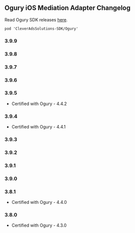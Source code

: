 ## Ogury iOS Mediation Adapter Changelog
Read Ogury SDK releases [here](https://ogury-ltd.gitbook.io/release-notes/ios/ogury-sdk).
```
pod 'CleverAdsSolutions-SDK/Ogury'
```

### 3.9.9

### 3.9.8

### 3.9.7

### 3.9.6

### 3.9.5
- Certified with Ogury - 4.4.2

### 3.9.4
- Certified with Ogury - 4.4.1

### 3.9.3

### 3.9.2

### 3.9.1

### 3.9.0

### 3.8.1
- Certified with Ogury - 4.4.0

### 3.8.0
- Certified with Ogury - 4.3.0
